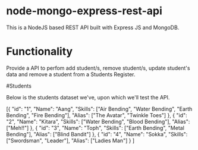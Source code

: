 # node-mongo-express-rest-api
This is a NodeJS based REST API built with Express JS and MongoDB. 

# Functionality
Provide a API to perfom add student/s, remove student/s, update student's data and remove a student from a Students Register.

#Students

Below is the students dataset we've, upon which we'll test the API. 

[{
		"id": "1",
		"Name": "Aang",
		"Skills": ["Air Bending", "Water Bending", "Earth Bending", "Fire Bending"],
		"Alias": ["The Avatar", "Twinkle Toes"]
	},
	{
		"id": "2",
		"Name": "Kitara",
		"Skills": ["Water Bending", "Blood Bending"],
		"Alias": ["Meh!!"]
	},
	{
		"id": "3",
		"Name": "Toph",
		"Skills": ["Earth Bending", "Metal Bending"],
		"Alias": ["Blind Bandit"]
	},
	{
		"id": "4",
		"Name": "Sokka",
		"Skills": ["Swordsman", "Leader"],
		"Alias": ["Ladies Man"]
	}
]
